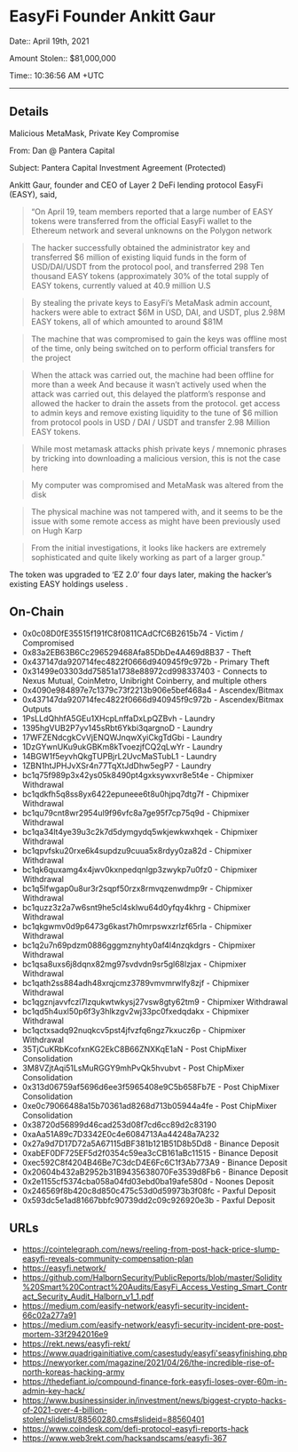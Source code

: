 # EasyFi Founder Ankitt Gaur

Date:: April 19th, 2021

Amount Stolen:: $81,000,000

Time:: 10:36:56 AM +UTC

---

## Details

Malicious MetaMask, Private Key Compromise

From: Dan @ Pantera Capital

Subject: Pantera Capital Investment Agreement (Protected)

Ankitt Gaur, founder and CEO of Layer 2 DeFi lending protocol EasyFi (EASY), said, 

> “On April 19, team members reported that a large number of EASY tokens were transferred from the official EasyFi wallet to the Ethereum network and several unknowns on the Polygon network

> The hacker successfully obtained the administrator key and transferred $6 million of existing liquid funds in the form of USD/DAI/USDT from the protocol pool, and transferred 298 Ten thousand EASY tokens (approximately 30% of the total supply of EASY tokens, currently valued at 40.9 million U.S

> By stealing the private keys to EasyFi’s MetaMask admin account, hackers were able to extract $6M in USD, DAI, and USDT, plus 2.98M EASY tokens, all of which amounted to around $81M 

> The machine that was compromised to gain the keys was offline most of the time, only being switched on to perform official transfers for the project 

> When the attack was carried out, the machine had been offline for more than a week And because it wasn’t actively used when the attack was carried out, this delayed the platform’s response and allowed the hacker to drain the assets from the protocol. get access to admin keys and remove existing liquidity to the tune of $6 million from protocol pools in USD / DAI / USDT and transfer 2.98 Million EASY tokens.

> While most metamask attacks phish private keys / mnemonic phrases by tricking into downloading a malicious version, this is not the case here 

> My computer was compromised and MetaMask was altered from the disk 

> The physical machine was not tampered with, and it seems to be the issue with some remote access as might have been previously used on Hugh Karp 

> From the initial investigations, it looks like hackers are extremely sophisticated and quite likely working as part of a larger group."

The token was upgraded to ‘EZ 2.0’ four days later, making the hacker’s existing EASY holdings useless .


## On-Chain
- 0x0c08D0fE35515f191fC8f0811CAdCfC6B2615b74 - Victim / Compromised
- 0x83a2EB63B6Cc296529468Afa85DbDe4A469d8B37 - Theft
- 0x437147da920714fec4822f0666d940945f9c972b - Primary Theft
- 0x31499e03303dd75851a1738e88972cd998337403 - Connects to Nexus Mutual, CoinMetro, Unibright Coinberry, and multiple others
- 0x4090e984897e7c1379c73f2213b906e5bef468a4 - Ascendex/Bitmax
- 0x437147da920714fec4822f0666d940945f9c972b - Ascendex/Bitmax Outputs
- 1PsLLdQhhfA5GEu1XHcpLnffaDxLpQZBvh - Laundry
- 1395hgVUB2P7yv145sRbt6Ykbi3qargnoD - Laundry
- 17WFZENdcgkCvVjENQWJnqwXyiCkgTdGbi - Laundry
- 1DzGYwnUKu9ukGBKm8kTvoezjfCQ2qLwYr - Laundry
- 14BGW1f5eyvhQkgTUPBjrL2UvcMaSTubL1 - Laundry
- 1ZBN1htJPHJvXSr4n77TqXtJdDhw5egP7 - Laundry
- bc1q75f989p3x42ys05k8490pt4gxksywxvr8e5t4e - Chipmixer Withdrawal
- bc1qdkfh5q8ss8yx6422epuneee6t8u0hjpq7dtg7f - Chipmixer Withdrawal
- bc1qu79cnt8wr2954ul9f96vfc8a7ge95f7cp75q9d - Chipmixer Withdrawal
- bc1qa34lt4ye39u3c2k7d5dymgydq5wkjewkwxhqek - Chipmixer Withdrawal
- bc1qpvfsku20rxe6k4supdzu9cuua5x8rdyy0za82d - Chipmixer Withdrawal
- bc1qk6quxamg4x4jwv0kxnpedqnlgp3zwykp7u0fz0 - Chipmixer Withdrawal
- bc1q5lfwgap0u8ur3r2sqpf50rzx8rmvqzenwdmp9r - Chipmixer Withdrawal
- bc1quzz3z2a7w6snt9he5cl4sklwu64d0yfqy4khrg - Chipmixer Withdrawal
- bc1qkgwmv0d9p6473g6kast7h0mrpswxzrlzf65rla - Chipmixer Withdrawal
- bc1q2u7n69pdzm0886gggmznyhty0af4l4nzqkdgrs - Chipmixer Withdrawal
- bc1qsa8uxs6j8dqnx82mg97svdvdn9sr5gl68lzjax - Chipmixer Withdrawal
- bc1qath2ss884adh48xrqjcmz3789vmvmrwlfy8zjf - Chipmixer Withdrawal
- bc1qgznjavvfczl7lzqukwtwkysj27vsw8gty62tm9 - Chipmixer Withdrawal
- bc1qd5h4uxl50p6f3y3hlkzgv2wj33pc0fxedqdakx - Chipmixer Withdrawal
- bc1qctxsadq92nuqkcv5pst4jfvzfq6ngz7kxucz6p - Chipmixer Withdrawal
- 35TjCuKRbKcofxnKG2EkC8B66ZNXKqE1aN - Post ChipMixer Consolidation
- 3M8VZjtAqi51LsMuRGGY9mhPvQk5hvubvt - Post ChipMixer Consolidation
- 0x313d06759af5696d6ee3f5965408e9C5b658Fb7E - Post ChipMixer Consolidation
- 0xe0c79066488a15b70361ad8268d713b05944a4fe - Post ChipMixer Consolidation
- 0x38720d56899d46cad253d08f7cd6cc89d2c83190
- 0xaAa51A89c7D3342E0c4e6084713Aa44248a7A232 
- 0x27a9d7D17D72a5A67115dBF381b121B51D8b5Dd8 - Binance Deposit
- 0xabEF0DF725EF5d2f0354c59ea3cCB161aBc11515 - Binance Deposit
- 0xec592C8f4204B46Be7C3dcD4E6Fc6C1f3Ab773A9 - Binance Deposit
- 0x20604b432aB2952b31B9435638070Fe3539d8Fb6 - Binance Deposit
- 0x2e1155cf5374cba058a04fd03ebd0ba19afe580d - Noones Deposit
- 0x246569f8b420c8d850c475c53d0d59973b3f08fc - Paxful Deposit
- 0x593dc5e1ad81667bbfc90739dd2c09c926920e3b - Paxful Deposit




## URLs

- https://cointelegraph.com/news/reeling-from-post-hack-price-slump-easyfi-reveals-community-compensation-plan
- https://easyfi.network/
- https://github.com/HalbornSecurity/PublicReports/blob/master/Solidity%20Smart%20Contract%20Audits/EasyFi_Access_Vesting_Smart_Contract_Security_Audit_Halborn_v1_1.pdf
- https://medium.com/easify-network/easyfi-security-incident-66c02a277a91
- https://medium.com/easify-network/easyfi-security-incident-pre-post-mortem-33f2942016e9
- https://rekt.news/easyfi-rekt/
- https://www.quadrigainitiative.com/casestudy/easyfi'seasyfinishing.php
- https://newyorker.com/magazine/2021/04/26/the-incredible-rise-of-north-koreas-hacking-army
- https://thedefiant.io/compound-finance-fork-easyfi-loses-over-60m-in-admin-key-hack/
- https://www.businessinsider.in/investment/news/biggest-crypto-hacks-of-2021-over-4-billion-stolen/slidelist/88560280.cms#slideid=88560401
- https://www.coindesk.com/defi-protocol-easyfi-reports-hack
- https://www.web3rekt.com/hacksandscams/easyfi-367
